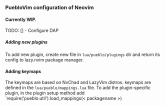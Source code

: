 ### PuebloVim configuration of Neovim


#### Currently WIP.
TODO:
[] - Configure DAP


##### Adding new plugins
To add new plugin, create new file in `lua/pueblo/plugings` dir and return its config to lazy.nvim package manager.

#### Adding keymaps
The keymaps are based on NvChad and LazyVim distros.
keymaps are defined in the `lua/pueblo/mappings.lua` file. To add the plugin-specific plugin, in the plugin setup method add `require('pueblo.util').load_mappings(< packagename >)

